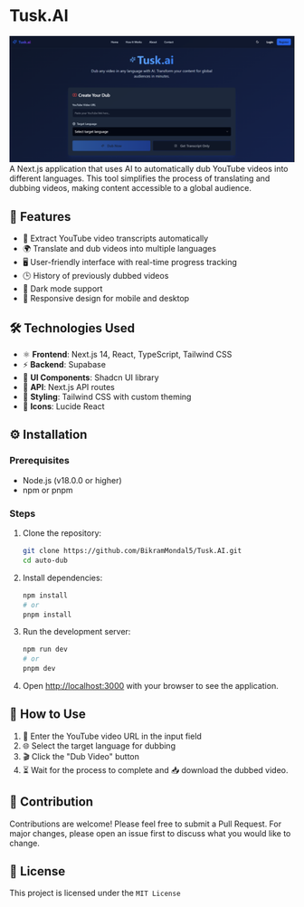 # Tusk.AI

![Auto-Dub Screenshot](public/tusk-ai.png)
A Next.js application that uses AI to automatically dub YouTube videos into different languages. This tool simplifies the process of translating and dubbing videos, making content accessible to a global audience.

## 🌟 Features

- 🎥 Extract YouTube video transcripts automatically
- 🌍 Translate and dub videos into multiple languages
- 🖥️ User-friendly interface with real-time progress tracking
- 🕒 History of previously dubbed videos
- 🌙 Dark mode support
- 📱 Responsive design for mobile and desktop

## 🛠️ Technologies Used

- ⚛️ **Frontend**: Next.js 14, React, TypeScript, Tailwind CSS
- ⚡ **Backend**: Supabase 
- 🧩 **UI Components**: Shadcn UI library
- 🔌 **API**: Next.js API routes
- 🎨 **Styling**: Tailwind CSS with custom theming
- 🎯 **Icons**: Lucide React

## ⚙️ Installation

### Prerequisites

- Node.js (v18.0.0 or higher)
- npm or pnpm

### Steps

1. Clone the repository:
   ```bash
   git clone https://github.com/BikramMondal5/Tusk.AI.git
   cd auto-dub
   ```

2. Install dependencies:
   ```bash
   npm install
   # or
   pnpm install
   ```

3. Run the development server:
   ```bash
   npm run dev
   # or
   pnpm dev
   ```

4. Open [http://localhost:3000](http://localhost:3000) with your browser to see the application.

## 🚀 How to Use

1. 🔗 Enter the YouTube video URL in the input field
2. 🌐 Select the target language for dubbing
3. 🎬 Click the "Dub Video" button
4. ⏳ Wait for the process to complete and 📥 download the dubbed video.

## 🤝 Contribution

Contributions are welcome! Please feel free to submit a Pull Request. For major changes, please open an issue first to discuss what you would like to change.

## 📜 License

This project is licensed under the `MIT License`